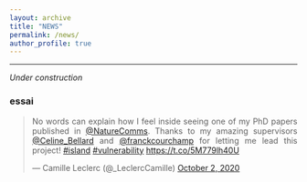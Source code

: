 ```yaml
---
layout: archive
title: "NEWS"
permalink: /news/
author_profile: true
---
```

<style> body {text-align: justify} </style> <!-- Justify text. -->

------

*Under construction*

### essai
<blockquote class="twitter-tweet"><p lang="en" dir="ltr">No words can explain how I feel inside seeing one of my PhD papers published in <a href="https://twitter.com/NatureComms?ref_src=twsrc%5Etfw">@NatureComms</a>. Thanks to my amazing supervisors <a href="https://twitter.com/Celine_Bellard?ref_src=twsrc%5Etfw">@Celine_Bellard</a> and <a href="https://twitter.com/franckcourchamp?ref_src=twsrc%5Etfw">@franckcourchamp</a> for letting me lead this project! <a href="https://twitter.com/hashtag/island?src=hash&amp;ref_src=twsrc%5Etfw">#island</a> <a href="https://twitter.com/hashtag/vulnerability?src=hash&amp;ref_src=twsrc%5Etfw">#vulnerability</a> <a href="https://t.co/5M779lh40U">https://t.co/5M779lh40U</a></p>&mdash; Camille Leclerc (@_LeclercCamille) <a href="https://twitter.com/_LeclercCamille/status/1311990188441243650?ref_src=twsrc%5Etfw">October 2, 2020</a></blockquote> <script async src="https://platform.twitter.com/widgets.js" charset="utf-8"></script>